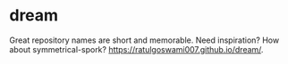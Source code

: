 # dream
Great repository names are short and memorable. Need inspiration? How about symmetrical-spork?
https://ratulgoswami007.github.io/dream/.
